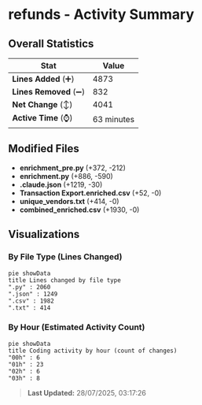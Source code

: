 # refunds - Activity Summary 

## Overall Statistics

| Stat                   | Value                                                             |
| ---------------------- | ----------------------------------------------------------------- |
| **Lines Added** (➕)   | 4873                                          |
| **Lines Removed** (➖) | 832                                        |
| **Net Change** (↕)    | 4041                |
| **Active Time** (⌚)   | 63 minutes |


## Modified Files
- **enrichment_pre.py** (+372, -212)
- **enrichment.py** (+886, -590)
- **.claude.json** (+1219, -30)
- **Transaction Export.enriched.csv** (+52, -0)
- **unique_vendors.txt** (+414, -0)
- **combined_enriched.csv** (+1930, -0)

## Visualizations

### By File Type (Lines Changed)

```mermaid
pie showData
title Lines changed by file type
".py" : 2060
".json" : 1249
".csv" : 1982
".txt" : 414
```

### By Hour (Estimated Activity Count)

```mermaid
pie showData
title Coding activity by hour (count of changes)
"00h" : 6
"01h" : 23
"02h" : 6
"03h" : 8
```


> **Last Updated:** 28/07/2025, 03:17:26